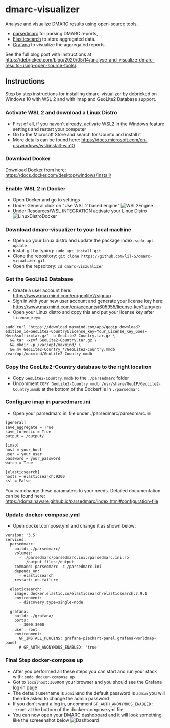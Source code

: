 # dmarc-visualizer

Analyse and visualize DMARC results using open-source tools.

* [parsedmarc](https://github.com/domainaware/parsedmarc) for parsing DMARC reports,
* [Elasticsearch](https://www.elastic.co/) to store aggregated data.
* [Grafana](https://grafana.com/) to visualize the aggregated reports.

See the full blog post with instructions at https://debricked.com/blog/2020/05/14/analyse-and-visualize-dmarc-results-using-open-source-tools/.

## Instructions
Step by step instructions for installing dmarc-visualizer by debricked on Windows 10 with WSL 2 and with imap and GeoLite2 Database support.

### Activate WSL 2 and download a Linux Distro
* First of all, if you haven't already, activate WSL2 in the Windows feature settings and restart your computer
* Go to the Microsoft Store and search for Ubuntu and install it
* More details can be found here: https://docs.microsoft.com/en-us/windows/wsl/install-win10

### Download Docker
Download Docker from here: https://docs.docker.com/desktop/windows/install/

### Enable WSL 2 in Docker
* Open Docker and go to settings 
* Under General click on "Use WSL 2 based engine"
![WSL2Engine](https://user-images.githubusercontent.com/56894465/132823439-4262e2ef-2de0-4ee3-b000-1d4acd61b137.PNG)
* Under Resources/WSL INTEGRATION activate your Linux Distro
![LinuxDistroDocker](https://user-images.githubusercontent.com/56894465/132823716-0aa72d93-08bd-4485-9638-6f64b455c495.PNG)

### Download dmarc-visualizer to your local machine
* Open up your Linux distro and update the package index: `sudo apt update`
* Install git by typing: `sudo apt install git`
* Clone the repository: `git clone https://github.com/lil-S/dmarc-visualizer.git`
* Open the repsoitory: `cd dmarc-viszualizer`

### Get the GeoLite2 Database
* Create a user account here: https://www.maxmind.com/en/geolite2/signup
* Sign in with your new user account and generate your license key here: https://www.maxmind.com/en/accounts/605955/license-key?lang=en
* Open your Linux distro and copy this and put your license key after `license_key=`: 
```
sudo curl "https://download.maxmind.com/app/geoip_download?edition_id=GeoLite2-Country&license_key=Your_License_Key_Goes-Here&suffix=tar.gz" -o GeoLite2-Country.tar.gz \
  && tar -xzvf GeoLite2-Country.tar.gz \
  && mkdir -p /var/opt/maxmind/ \
  && mv GeoLite2-Country_*/GeoLite2-Country.mmdb /var/opt/maxmind/GeoLite2-Country.mmdb
```
### Copy the GeoLite2-Country database to the right location
* Copy `GeoLite2-Country.mmdb` to the `./parsedmarc` folder
* Uncomment `COPY GeoLite2-Country.mmdb /usr/share/GeoIP/GeoLite2-Country.mmdb` at the bottom of the Dockerfile in `./parsedmarc`

### Configure imap in parsedmarc.ini
* Open your parsedmarc.ini file under ./parsedmarc/parsedmarc.ini
```
[general]
save_aggregate = True
save_forensic = True
output = /output/

[imap]
host = your_host
user = your_user
password = your_password
watch = True

[elasticsearch]
hosts = elasticsearch:9200
ssl = False
```
You can change these paramaters to your needs. Detailed documentation can be found here: https://domainaware.github.io/parsedmarc/index.html#configuration-file

### Update docker-compose.yml
* Open docker.compose.yml and change it as shown below:
```
version: '3.5'
services:
  parsedmarc:
    build: ./parsedmarc/
    volumes:
      - ./parsedmarc/parsedmarc.ini:/parsedmarc.ini:ro
      - ./output_files:/output
    command: parsedmarc -c /parsedmarc.ini
    depends_on:
      - elasticsearch
    restart: on-failure

  elasticsearch:
    image: docker.elastic.co/elasticsearch/elasticsearch:7.9.1
    environment:
      - discovery.type=single-node

  grafana:
    build: ./grafana/
    ports:
      - 3000:3000
    user: root
    environment:
      GF_INSTALL_PLUGINS: grafana-piechart-panel,grafana-worldmap-panel
      # GF_AUTH_ANONYMOUS_ENABLED: 'true'
```
### Final Step docker-compose up
* After you performed all these steps you can start and run your stack with:
`sudo docker-compose up`
* Got to `localhost:3000`on your browser and you should see the Grafana log-in page
* The default username is `admin`and the default password is `admin` you will then be asked to change the admin password
* If you don't want a log in, uncomment `GF_AUTH_ANONYMOUS_ENABLED: 'true'` at the bottom of the docker-compose.yml file
* You can now open your DMARC dashoboard and it will look something like the screeenshot below
![Dashboard](https://user-images.githubusercontent.com/56894465/132849980-55687d32-6edc-4658-b039-39858abb05c5.PNG)

